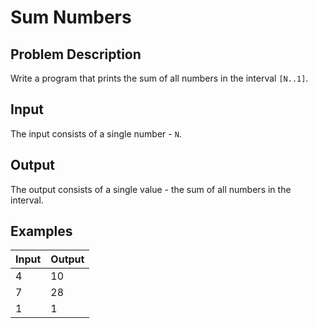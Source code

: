 # Sum Numbers

## Problem Description

Write a program that prints the sum of all numbers in the interval `[N..1]`.

## Input

The input consists of a single number - `N`.

## Output

The output consists of a single value - the sum of all numbers in the interval.

## Examples

|Input|Output|
|-|-|
|4|10|
|7|28|
|1|1|